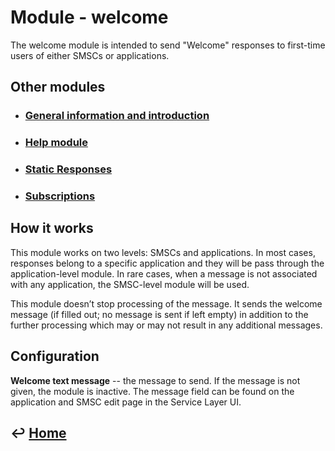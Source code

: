 Module - welcome
================

The welcome module is intended to send "Welcome" responses to first-time users of either SMSCs or applications.

Other modules
-------------

- ### [General information and introduction](https://github.com/RecessMobile/API/tree/master/sections/modules/module-general.md)

- ### [Help module](https://github.com/RecessMobile/API/tree/master/sections/modules/module-help.md)

- ### [Static Responses](https://github.com/RecessMobile/API/tree/master/sections/modules/module-static-respones.md)

- ### [Subscriptions](https://github.com/RecessMobile/API/tree/master/sections/modules/module-subscriptions.md)


How it works
------------

This module works on two levels: SMSCs and applications. In most cases, responses belong to a specific application and they will be pass through the application-level module. In rare cases, when a message is not associated with any application, the SMSC-level module will be used.

This module doesn’t stop processing of the message. It sends the welcome message (if filled out; no message is sent if left empty) in addition to the further processing which may or may not result in any additional messages.

Configuration
--------------

**Welcome text message** -- the message to send. If the message is not
    given, the module is inactive. The message field can be found on the
    application and SMSC edit page in the Service Layer UI.

&#8617; [Home](https://github.com/RecessMobile/API)
--------------